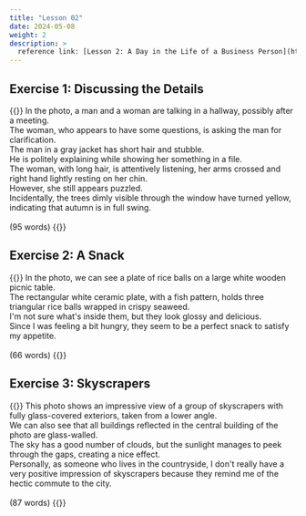 ```yaml
---
title: "Lesson 02"
date: 2024-05-08
weight: 2
description: >
  reference link: [Lesson 2: A Day in the Life of a Business Person](https://engoo.com/app/lessons/describing-pictures-intermediate-describing-pictures-a-day-in-the-life-of-a-business-person/k8Lf4DlEEee42otzItB8PA?category_id=P_HriMOnEeifo0O-yMP42w&course_id=ZZasjsOnEeiHZVOMC0VfdA)
---
```


## Exercise 1: Discussing the Details

{{<card header="**Script**">}}
In the photo, a man and a woman are talking in a hallway, possibly after a meeting. <br/>
The woman, who appears to have some questions, is asking the man for clarification.<br/>
The man in a gray jacket has short hair and stubble. <br/>
He is politely explaining while showing her something in a file.<br/>
The woman, with long hair, is attentively listening, her arms crossed and right hand lightly resting on her chin. <br/>
However, she still appears puzzled.<br/>
Incidentally, the trees dimly visible through the window have turned yellow, indicating that autumn is in full swing.<br/>
<br/>
(95 words)
{{</card>}}

## Exercise 2: A Snack

{{<card header="**Script**">}}
In the photo, we can see a plate of rice balls on a large white wooden picnic table.<br/>
The rectangular white ceramic plate, with a fish pattern, holds three triangular rice balls wrapped in crispy seaweed.<br/>
I'm not sure what's inside them, but they look glossy and delicious.<br/>
Since I was feeling a bit hungry, they seem to be a perfect snack to satisfy my appetite.<br/>
<br/>
(66 words)
{{</card>}}

## Exercise 3: Skyscrapers

{{<card header="**Script**">}}
This photo shows an impressive view of a group of skyscrapers with fully glass-covered exteriors, taken from a lower angle. <br/>
We can also see that all buildings reflected in the central building of the photo are glass-walled. <br/>
The sky has a good number of clouds, but the sunlight manages to peek through the gaps, creating a nice effect.<br/>
Personally, as someone who lives in the countryside, I don't really have a very positive impression of skyscrapers because they remind me of the hectic commute to the city.<br/>
<br/>
(87 words)
{{</card>}}
